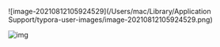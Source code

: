 



![image-20210812105924529](/Users/mac/Library/Application Support/typora-user-images/image-20210812105924529.png)	

![img](file:////private/var/folders/0z/hx_5jw4n6qj35n3s1_qd40xw0000gn/T/com.kingsoft.wpsoffice.mac/wps-mac/ksohtml/wpsTLpUmY.jpg)







